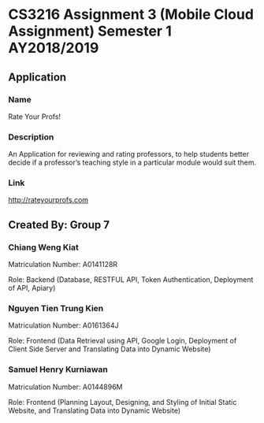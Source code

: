 # CS3216 Assignment 3 (Mobile Cloud Assignment) Semester 1 AY2018/2019 

## Application
### Name 
Rate Your Profs!

### Description
An Application for reviewing and rating professors, to help students better decide if a professor’s teaching style in a particular module would suit them.


### Link
http://rateyourprofs.com

## Created By: Group 7
### Chiang Weng Kiat
Matriculation Number: A0141128R

Role: Backend (Database, RESTFUL API, Token Authentication, Deployment of API, Apiary)

### Nguyen Tien Trung Kien
Matriculation Number: A0161364J

Role: Frontend (Data Retrieval using API, Google Login, Deployment of Client Side Server and Translating Data into Dynamic Website)

### Samuel Henry Kurniawan
Matriculation Number: A0144896M

Role: Frontend (Planning Layout, Designing, and Styling of Initial Static Website, and Translating Data into Dynamic Website)
